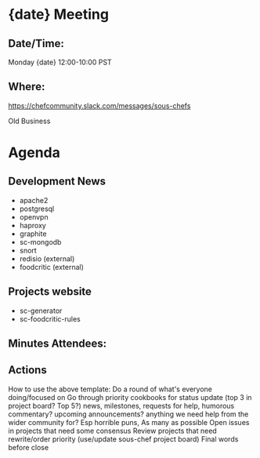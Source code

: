 # {date} Meeting

## Date/Time:

Monday {date} 12:00-10:00 PST

## Where:

<https://chefcommunity.slack.com/messages/sous-chefs>

Old Business

# Agenda

## Development News

- apache2
- postgresql
- openvpn
- haproxy
- graphite
- sc-mongodb
- snort
- redisio (external)
- foodcritic (external)

## Projects website

- sc-generator
- sc-foodcritic-rules

## Minutes Attendees:

## Actions

How to use the above template: Do a round of what's everyone doing/focused on Go through priority cookbooks for status update (top 3 in project board? Top 5?) news, milestones, requests for help, humorous commentary? upcoming announcements? anything we need help from the wider community for? Esp horrible puns, As many as possible Open issues in projects that need some consensus Review projects that need rewrite/order priority (use/update sous-chef project board) Final words before close
